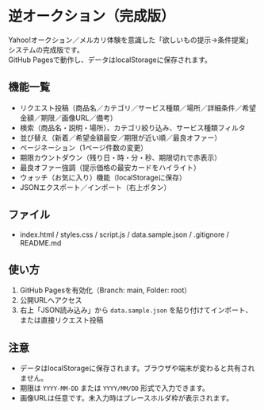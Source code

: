 # 逆オークション（完成版）

Yahoo!オークション／メルカリ体験を意識した「欲しいもの提示→条件提案」システムの完成版です。  
GitHub Pagesで動作し、データはlocalStorageに保存されます。

## 機能一覧
- リクエスト投稿（商品名／カテゴリ／サービス種類／場所／詳細条件／希望金額／期限／画像URL／備考）
- 検索（商品名・説明・場所）、カテゴリ絞り込み、サービス種類フィルタ
- 並び替え（新着／希望金額最安／期限が近い順／最良オファー）
- ページネーション（1ページ件数の変更）
- 期限カウントダウン（残り日・時・分・秒、期限切れで赤表示）
- 最良オファー強調（提示価格の最安カードをハイライト）
- ウォッチ（お気に入り）機能（localStorageに保存）
- JSONエクスポート／インポート（右上ボタン）

## ファイル
- index.html / styles.css / script.js / data.sample.json / .gitignore / README.md

## 使い方
1. GitHub Pagesを有効化（Branch: main, Folder: root）
2. 公開URLへアクセス
3. 右上「JSON読み込み」から `data.sample.json` を貼り付けてインポート、または直接リクエスト投稿

## 注意
- データはlocalStorageに保存されます。ブラウザや端末が変わると共有されません。
- 期限は `YYYY-MM-DD` または `YYYY/MM/DD` 形式で入力できます。
- 画像URLは任意です。未入力時はプレースホルダ枠が表示されます。
